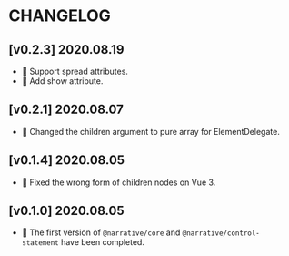 # CHANGELOG

## [v0.2.3] 2020.08.19

- 🌟 Support spread attributes.
- 🌟 Add show attribute.

## [v0.2.1] 2020.08.07

- 🌟 Changed the children argument to pure array for ElementDelegate.

## [v0.1.4] 2020.08.05

- 🐞 Fixed the wrong form of children nodes on Vue 3.

## [v0.1.0] 2020.08.05

- 🌟 The first version of `@narrative/core` and `@narrative/control-statement` have been completed.
